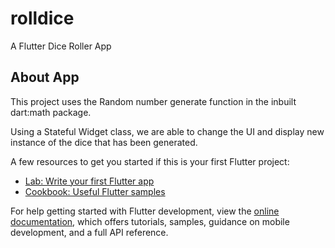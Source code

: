 # rolldice

A Flutter Dice Roller App

## About App

This project uses the Random number generate function in the inbuilt dart:math package.

Using a Stateful Widget class, we are able to change the UI and display new instance of the dice that has been generated. 




A few resources to get you started if this is your first Flutter project:

- [Lab: Write your first Flutter app](https://docs.flutter.dev/get-started/codelab)
- [Cookbook: Useful Flutter samples](https://docs.flutter.dev/cookbook)

For help getting started with Flutter development, view the
[online documentation](https://docs.flutter.dev/), which offers tutorials,
samples, guidance on mobile development, and a full API reference.
